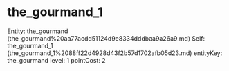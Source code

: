 # the_gourmand_1

Entity: the_gourmand (the_gourmand%20aa77acdd51124d9e8334dddbaa9a26a9.md)
Self: the_gourmand_1 (the_gourmand_1%2088ff22d4928d43f2b57d1702afb05d23.md)
entityKey: the_gourmand
level: 1
pointCost: 2